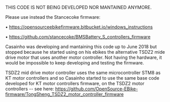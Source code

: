 THIS CODE IS NOT BEING DEVELOPED NOR MANTAINED ANYMORE.

Please use instead the Stancecoke firmware:

• https://opensourceebikefirmware.bitbucket.io/windows_instructions

• https://github.com/stancecoke/BMSBattery_S_controllers_firmware

Casainho was developing and mantaining this code up to June 2018 but stopped because he started using on his ebikes the alternative TSDZ2 mide drive motor that uses another motor controller. Not having the hardware, it would be impossible to keep developing and testing the firmware.

TSDZ2 mid drive motor controller uses the same microcontroller STM8 as KT motor controllers and so Casainho started to use the same base code developed for KT motor controllers firmware, on the TSDZ2 motor controllers -- see here: https://github.com/OpenSource-EBike-firmware/TongSheng_TSDZ2_motor_controller_firmware
